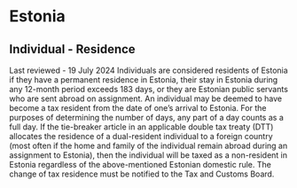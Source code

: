 # Estonia
## Individual - Residence
Last reviewed - 19 July 2024
Individuals are considered residents of Estonia if they have a permanent residence in Estonia, their stay in Estonia during any 12-month period exceeds 183 days, or they are Estonian public servants who are sent abroad on assignment. An individual may be deemed to have become a tax resident from the date of one’s arrival to Estonia. For the purposes of determining the number of days, any part of a day counts as a full day.
If the tie-breaker article in an applicable double tax treaty (DTT) allocates the residence of a dual-resident individual to a foreign country (most often if the home and family of the individual remain abroad during an assignment to Estonia), then the individual will be taxed as a non-resident in Estonia regardless of the above-mentioned Estonian domestic rule.
The change of tax residence must be notified to the Tax and Customs Board.
